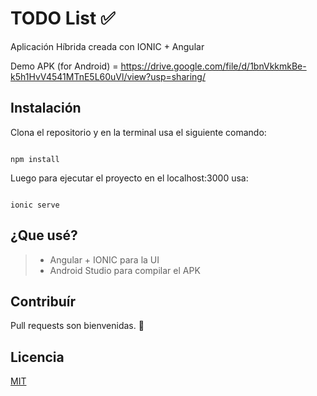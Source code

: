 #  TODO List  ✅

Aplicación Híbrida creada con IONIC + Angular

Demo APK (for Android) = <https://drive.google.com/file/d/1bnVkkmkBe-k5h1HvV4541MTnE5L60uVl/view?usp=sharing/>

## Instalación

Clona el repositorio y en la terminal usa el siguiente comando: 

```terminal

npm install

```

Luego para ejecutar el proyecto en el localhost:3000 usa: 

```terminal

ionic serve

```

## ¿Que usé?

> * Angular + IONIC para la UI
> * Android Studio para compilar el APK

## Contribuír
Pull requests son bienvenidas. 👋

## Licencia
[MIT](https://choosealicense.com/licenses/mit/)
